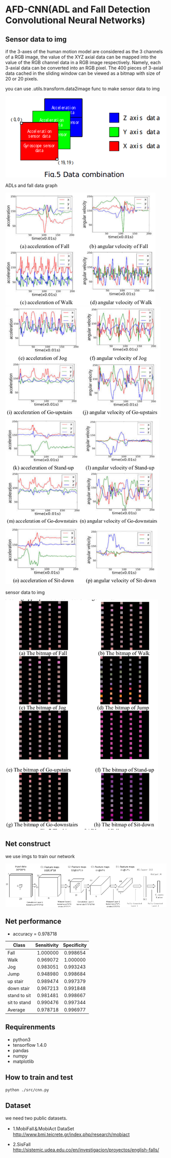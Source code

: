 # AFD-CNN(ADL and Fall Detection Convolutional Neural Networks)

## Sensor data to img
if the 3-axes of the human motion model are considered as the 3 channels of a RGB image, the value of the XYZ axial data can be mapped into the value of the RGB channel data in a RGB image respectively. Namely, each 3-axial data can be converted into an RGB pixel. The 400 pieces of 3-axial data cached in the sliding window can be viewed as a bitmap with size of 20 or 20 pixels.


you can use .utils.transform.data2image func to make sensor data to img


![image_2](md/sensor_img.png)

ADLs and fall data graph

![image_3](md/a.png)
![image_4](md/b.png)
![image_5](md/c.png)
![image_5](md/d.png)

sensor data to img

![image_7](md/bit.png)



## Net construct

we use imgs to train our network

![image_1](md/AFD_cnn.png)



## Net performance
- accuracy = 0.978718

| Class        | Sensitivity    |Specificity  |
| ----- | -----:   | :----: |
| Fall        | 1.000000      |   0.998654    |
| Walk        | 0.969072      |   1.000000    |
| Jog        | 0.983051      |   0.993243    |
| Jump        | 0.948980      |   0.998684    |
| up stair | 0.989474      |   0.997379    |
| down stair|0.967213|0.991848|
| stand to sit|  0.981481      |   0.998667    |
| sit to stand | 0.990476      |   0.997344    |
| Average        | 0.978718      |   0.996977    |

## Requirenments
- python3
- tensorflow 1.4.0
- pandas
- numpy
- matplotlib


## How to train and test
    python ./src/cnn.py

## Dataset
we need two public datasets.

- 1.MobiFall＆MobiAct DataSet
http://www.bmi.teicrete.gr/index.php/research/mobiact

- 2.SisFall http://sistemic.udea.edu.co/en/investigacion/proyectos/english-falls/

